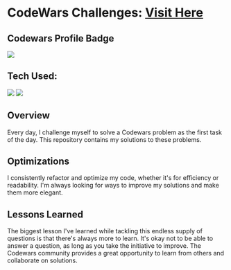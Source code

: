 # CodeWars Challenges: <a target="_blank" href="https://www.codewars.com/users/bkpecho/" >Visit Here</a>

## Codewars Profile Badge

<a href="https://www.codewars.com/users/bkpecho/"><img src="https://www.codewars.com/users/bkpecho/badges/large"/></a>

## Tech Used:  

<div>
  <img src="https://img.shields.io/badge/JavaScript-323330?style=plastic&logo=javascript&logoColor=F7DF1E" />
  <img src="https://img.shields.io/badge/TypeScript-3178C6?style=plastic&logo=typescript&logoColor=white" />
</div>

## Overview

Every day, I challenge myself to solve a Codewars problem as the first task of the day. This repository contains my solutions to these problems.

## Optimizations

I consistently refactor and optimize my code, whether it's for efficiency or readability. I'm always looking for ways to improve my solutions and make them more elegant.

## Lessons Learned

The biggest lesson I've learned while tackling this endless supply of questions is that there's always more to learn. It's okay not to be able to answer a question, as long as you take the initiative to improve. The Codewars community provides a great opportunity to learn from others and collaborate on solutions.
